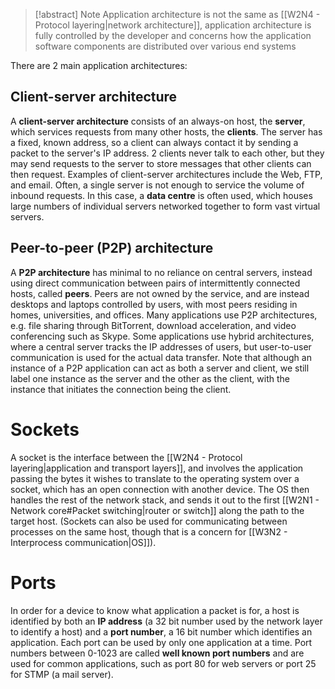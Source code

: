 > [!abstract] Note
> Application architecture is not the same as [[W2N4 - Protocol layering|network architecture]], application architecture is fully controlled by the developer and concerns how the application software components are distributed over various end systems

There are 2 main application architectures:
## Client-server architecture
A **client-server architecture** consists of an always-on host, the **server**, which services requests from many other hosts, the **clients**. The server has a fixed, known address, so a client can always contact it by sending a packet to the server's IP address. 2 clients never talk to each other, but they may send requests to the server to store messages that other clients can then request. Examples of client-server architectures include the Web, FTP, and email.
Often, a single server is not enough to service the volume of inbound requests. In this case, a **data centre** is often used, which houses large numbers of individual servers networked together to form vast virtual servers.
## Peer-to-peer (P2P) architecture
A **P2P architecture** has minimal to no reliance on central servers, instead using direct communication between pairs of intermittently connected hosts, called **peers**. Peers are not owned by the service, and are instead desktops and laptops controlled by users, with most peers residing in homes, universities, and offices. Many applications use P2P architectures, e.g. file sharing through BitTorrent, download acceleration, and video conferencing such as Skype. Some applications use hybrid architectures, where a central server tracks the IP addresses of users, but user-to-user communication is used for the actual data transfer.
Note that although an instance of a P2P application can act as both a server and client, we still label one instance as the server and the other as the client, with the instance that initiates the connection being the client.
# Sockets
A socket is the interface between the [[W2N4 - Protocol layering|application and transport layers]], and involves the application passing the bytes it wishes to translate to the operating system over a socket, which has an open connection with another device. The OS then handles the rest of the network stack, and sends it out to the first [[W2N1 - Network core#Packet switching|router or switch]] along the path to the target host. (Sockets can also be used for communicating between processes on the same host, though that is a concern for [[W3N2 - Interprocess communication|OS]]). 
# Ports
In order for a device to know what application a packet is for, a host is identified by both an **IP address** (a 32 bit number used by the network layer to identify a host) and a **port number**, a 16 bit number which identifies an application. Each port can be used by only one application at a time. Port numbers between 0-1023 are called **well known port numbers** and are used for common applications, such as port 80 for web servers or port 25 for STMP (a mail server). 